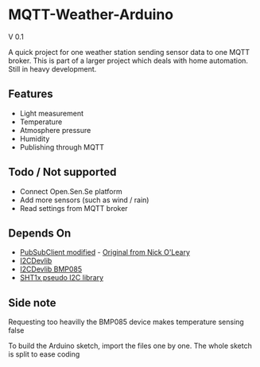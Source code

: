 MQTT-Weather-Arduino
====================
V 0.1

A quick project for one weather station sending sensor data to one MQTT broker. This is part of a larger project which deals with home automation.
Still in heavy development.


## Features ##
- Light measurement
- Temperature
- Atmosphere pressure
- Humidity
- Publishing through MQTT


## Todo / Not supported ##

- Connect Open.Sen.Se platform
- Add more sensors (such as wind / rain)
- Read settings from MQTT broker


## Depends On ##

- [PubSubClient modified](https://github.com/sosandroid/pubsubclient) - [Original from Nick O'Leary](https://github.com/knolleary/pubsubclient)
- [I2CDevlib](https://github.com/jrowberg/i2cdevlib)
- [I2CDevlib BMP085](https://github.com/jrowberg/i2cdevlib/tree/master/Arduino/BMP085)
- [SHT1x pseudo I2C library](https://github.com/practicalarduino/SHT1x)

## Side note ##

Requesting too heavilly the BMP085 device makes temperature sensing false

To build the Arduino sketch, import the files one by one. The whole sketch is split to ease coding